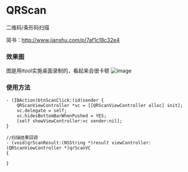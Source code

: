 # QRScan
二维码/条形码扫描

简书：http://www.jianshu.com/p/7af1c18c32e4

### 效果图

图是用itool实施桌面录制的，看起来会很卡顿
![image](https://github.com/longitachi/QRScan/blob/master/scan.gif)

### 使用方法
```objc
- (IBAction)btnScanClick:(id)sender {
    QRScanViewController *vc = [[QRScanViewController alloc] init];
    vc.delegate = self;
    vc.hidesBottomBarWhenPushed = YES;
    [self showViewController:vc sender:nil];
}

//扫描结果回调
- (void)qrScanResult:(NSString *)result viewController:(QRScanViewController *)qrScanVC
{
    
}
```
